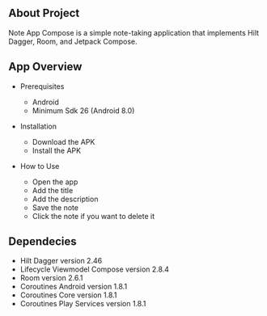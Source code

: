 ## About Project <br />
Note App Compose is a simple note-taking application that implements Hilt Dagger, Room, and Jetpack Compose.

## App Overview <br />
- Prerequisites
  - Android
  - Minimum Sdk 26 (Android 8.0)

- Installation
  - Download the APK
  - Install the APK
 
- How to Use
  - Open the app
  - Add the title
  - Add the description
  - Save the note
  - Click the note if you want to delete it

## Dependecies <br />
  - Hilt Dagger version 2.46
  - Lifecycle Viewmodel Compose version 2.8.4
  - Room version 2.6.1
  - Coroutines Android version 1.8.1
  - Coroutines Core version 1.8.1
  - Coroutines Play Services version 1.8.1
